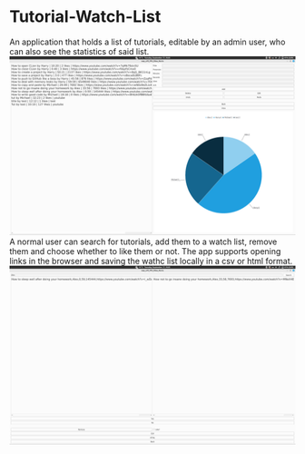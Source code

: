 # Tutorial-Watch-List
 An application that holds a list of tutorials, editable by an admin user, who can also see the statistics of said list.
 ![Admin mode](admin-mode.png)
 A normal user can search for tutorials, add them to a watch list, remove them and choose whether to like them or not. The app supports opening links in the browser and saving the wathc list locally in a csv or html format.
![User mode](user-mode.png)
